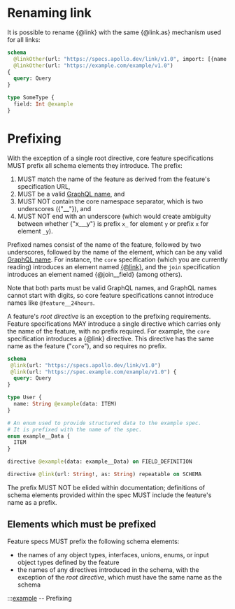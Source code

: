 
# Renaming link

It is possible to rename {@link} with the same {@link.as} mechanism used for all links:

```graphql example -- Renaming {@link} to {@linkOther}
schema
  @linkOther(url: "https://specs.apollo.dev/link/v1.0", import: [{name: "@link", as: "@linkOther"}])
  @linkOther(url: "https://example.com/example/v1.0")
{
  query: Query
}

type SomeType {
  field: Int @example
}
```

# Prefixing

With the exception of a single root directive, core feature specifications MUST prefix all schema elements they introduce. The prefix:
  1. MUST match the name of the feature as derived from the feature's specification URL,
  2. MUST be a valid [GraphQL name](https://spec.graphql.org/draft/#Name), and
  3. MUST NOT contain the core namespace separator, which is two underscores ({"__"}), and
  4. MUST NOT end with an underscore (which would create ambiguity between whether {"x___y"} is prefix `x_` for element `y` or prefix `x` for element `_y`).

Prefixed names consist of the name of the feature, followed by two underscores, followed by the name of the element, which can be any valid [GraphQL name](https://spec.graphql.org/draft/#Name). For instance, the `core` specification (which you are currently reading) introduces an element named [{@link}](#@link), and the `join` specification introduces an element named {@join__field} (among others).

Note that both parts must be valid GraphQL names, and GraphQL names cannot start with digits, so core feature specifications cannot introduce names like `@feature__24hours`.

A feature's *root directive* is an exception to the prefixing requirements. Feature specifications MAY introduce a single directive which carries only the name of the feature, with no prefix required. For example, the `core` specification introduces a {@link} directive. This directive has the same name as the feature ("`core`"), and so requires no prefix.

```graphql example -- Using the @link directive without changing the prefix
schema
 @link(url: "https://specs.apollo.dev/link/v1.0")
 @link(url: "https://spec.example.com/example/v1.0") {
  query: Query
}

type User {
  name: String @example(data: ITEM)
}

# An enum used to provide structured data to the example spec.
# It is prefixed with the name of the spec.
enum example__Data {
  ITEM
}

directive @example(data: example__Data) on FIELD_DEFINITION

directive @link(url: String!, as: String) repeatable on SCHEMA
```

The prefix MUST NOT be elided within documentation; definitions of schema elements provided within the spec MUST include the feature's name as a prefix.

## Elements which must be prefixed

Feature specs MUST prefix the following schema elements:
  - the names of any object types, interfaces, unions, enums, or input object types defined by the feature
  - the names of any directives introduced in the schema, with the exception of the *root directive*, which must have the same name as the schema

:::[example](prefixing.graphql) -- Prefixing
